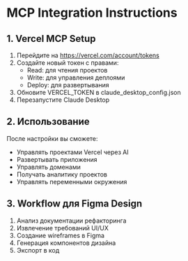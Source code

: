 
# MCP Integration Instructions

## 1. Vercel MCP Setup
1. Перейдите на https://vercel.com/account/tokens
2. Создайте новый токен с правами:
   - Read: для чтения проектов
   - Write: для управления деплоями
   - Deploy: для развертывания
3. Обновите VERCEL_TOKEN в claude_desktop_config.json
4. Перезапустите Claude Desktop

## 2. Использование
После настройки вы сможете:
- Управлять проектами Vercel через AI
- Развертывать приложения
- Управлять доменами
- Получать аналитику проектов
- Управлять переменными окружения

## 3. Workflow для Figma Design
1. Анализ документации рефакторинга
2. Извлечение требований UI/UX
3. Создание wireframes в Figma
4. Генерация компонентов дизайна
5. Экспорт в код
